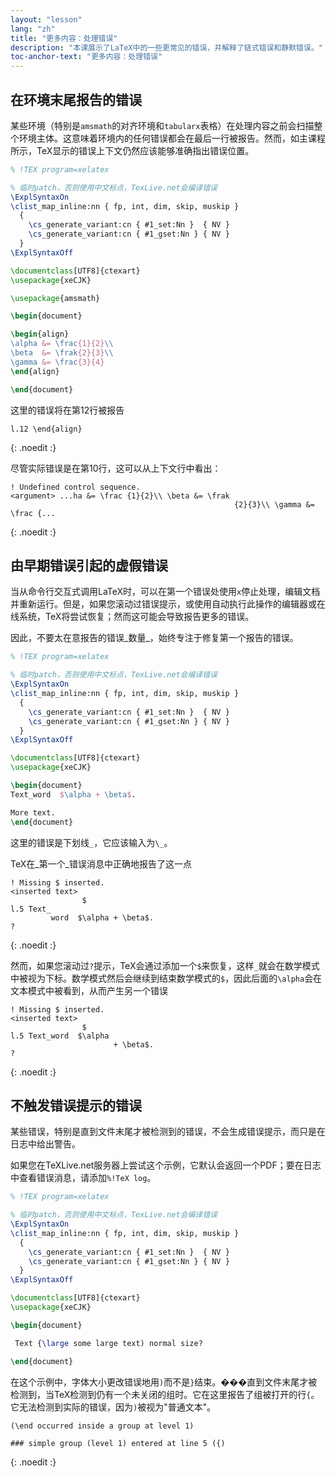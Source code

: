 ```yaml
---
layout: "lesson"
lang: "zh"
title: "更多内容：处理错误"
description: "本课展示了LaTeX中的一些更常见的错误，并解释了链式错误和静默错误。"
toc-anchor-text: "更多内容：处理错误"
---
```


## 在环境末尾报告的错误

某些环境（特别是`amsmath`的对齐环境和`tabularx`表格）在处理内容之前会扫描整个环境主体。这意味着环境内的任何错误都会在最后一行被报告。然而，如主课程所示，TeX显示的错误上下文仍然应该能够准确指出错误位置。

```latex
% !TEX program=xelatex

% 临时patch，否则使用中文标点，TexLive.net会编译错误
\ExplSyntaxOn
\clist_map_inline:nn { fp, int, dim, skip, muskip }
  {
    \cs_generate_variant:cn { #1_set:Nn }  { NV }
    \cs_generate_variant:cn { #1_gset:Nn } { NV }
  }
\ExplSyntaxOff

\documentclass[UTF8]{ctexart}
\usepackage{xeCJK}

\usepackage{amsmath}

\begin{document}

\begin{align}
\alpha &= \frac{1}{2}\\
\beta  &= \frak{2}{3}\\
\gamma &= \frac{3}{4} 
\end{align}

\end{document}
```

这里的错误将在第12行被报告

```
l.12 \end{align}
```
{: .noedit :}

尽管实际错误是在第10行，这可以从上下文行中看出：

```
! Undefined control sequence.
<argument> ...ha &= \frac {1}{2}\\ \beta &= \frak 
                                                  {2}{3}\\ \gamma &= \frac {...
```
{: .noedit :}


## 由早期错误引起的虚假错误

当从命令行交互式调用LaTeX时，可以在第一个错误处使用`x`停止处理，编辑文档并重新运行。但是，如果您滚动过错误提示，或使用自动执行此操作的编辑器或在线系统，TeX将尝试恢复；然而这可能会导致报告更多的错误。

因此，不要太在意报告的错误_数量_，始终专注于修复第一个报告的错误。

```latex
% !TEX program=xelatex

% 临时patch，否则使用中文标点，TexLive.net会编译错误
\ExplSyntaxOn
\clist_map_inline:nn { fp, int, dim, skip, muskip }
  {
    \cs_generate_variant:cn { #1_set:Nn }  { NV }
    \cs_generate_variant:cn { #1_gset:Nn } { NV }
  }
\ExplSyntaxOff

\documentclass[UTF8]{ctexart}
\usepackage{xeCJK}

\begin{document}
Text_word  $\alpha + \beta$.

More text.
\end{document}
```

这里的错误是下划线`_`，它应该输入为`\_`。

TeX在_第一个_错误消息中正确地报告了这一点

```
! Missing $ inserted.
<inserted text> 
                $
l.5 Text_
         word  $\alpha + \beta$.
?
```
{: .noedit :}

然而，如果您滚动过`?`提示，TeX会通过添加一个`$`来恢复，这样`_`就会在数学模式中被视为下标。数学模式然后会继续到结束数学模式的`$`，因此后面的`\alpha`会在文本模式中被看到，从而产生另一个错误

```
! Missing $ inserted.
<inserted text> 
                $
l.5 Text_word  $\alpha
                       + \beta$.
? 
```
{: .noedit :}


## 不触发错误提示的错误

某些错误，特别是直到文件末尾才被检测到的错误，不会生成错误提示，而只是在日志中给出警告。

如果您在TeXLive.net服务器上尝试这个示例，它默认会返回一个PDF；要在日志中查看错误消息，请添加`%!TeX log`。

```latex
% !TEX program=xelatex

% 临时patch，否则使用中文标点，TexLive.net会编译错误
\ExplSyntaxOn
\clist_map_inline:nn { fp, int, dim, skip, muskip }
  {
    \cs_generate_variant:cn { #1_set:Nn }  { NV }
    \cs_generate_variant:cn { #1_gset:Nn } { NV }
  }
\ExplSyntaxOff

\documentclass[UTF8]{ctexart}
\usepackage{xeCJK}

\begin{document}

 Text {\large some large text) normal size?

\end{document}
```

在这个示例中，字体大小更改错误地用`)`而不是`}`结束。���直到文件末尾才被检测到，当TeX检测到仍有一个未关闭的组时。它在这里报告了组被打开的行`{`。它无法检测到实际的错误，因为`)`被视为"普通文本"。

```
(\end occurred inside a group at level 1)

### simple group (level 1) entered at line 5 ({)
```
{: .noedit :}


<script>
  window.addEventListener('load', function(){
      if(editors['pre0'] != null) editors['pre0'].moveCursorTo(8, 15, false);
      if(editors['pre3'] != null) editors['pre3'].moveCursorTo(3, 5, false);
      if(editors['pre6'] != null) editors['pre6'].moveCursorTo(4, 30, false);
  }, false);
</script>
